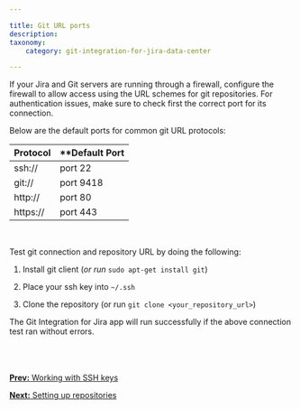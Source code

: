 ```yaml
---

title: Git URL ports
description:
taxonomy:
    category: git-integration-for-jira-data-center

---
```

If your Jira and Git servers are running through a firewall, configure the firewall to allow access using the URL schemes for git repositories. For authentication issues, make sure to check first the correct port for its connection.

Below are the default ports for common git URL protocols:

| Protocol | **Default Port |
| :--- | :--- |
| ssh:\/\/ | port 22 |
| git:\/\/ | port 9418 |
| http:\/\/ | port 80 |
| https:\/\/ | port 443 |

<br>

Test git connection and repository URL by doing the following:

1.  Install git client (_or run_ `sudo apt-get install git`)

2.  Place your ssh key into `~/.ssh`

3.  Clone the repository (or run `git clone <your_repository_url>`)

<div class="bbb-callout bbb--tip">
    <div class="irow">
    <div class="ilogobox">
        <span class="logoimg"></span>
    </div>
    <div class="imsgbox">
        The Git Integration for Jira app will run successfully if the above connection test ran without errors.
    </div>
    </div>
</div>
<br>

<br>
<br>

[**Prev:** Working with SSH keys](/git-integration-for-jira-data-center/working-with-ssh-keys-gij-self-managed)

[**Next:** Setting up repositories](/git-integration-for-jira-data-center/setting-up-repositories-gij-self-managed)





